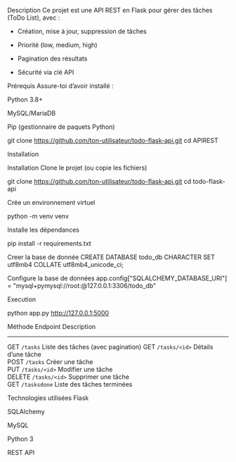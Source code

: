 Description
Ce projet est une API REST en Flask pour gérer des tâches (ToDo List), avec :

* Création, mise à jour, suppression de tâches

* Priorité (low, medium, high)

* Pagination des résultats

* Sécurité via clé API

Prérequis
Assure-toi d’avoir installé :

Python 3.8+

MySQL/MariaDB

Pip (gestionnaire de paquets Python)

git clone https://github.com/ton-utilisateur/todo-flask-api.git
cd APIREST

Installation

Installation
Clone le projet (ou copie les fichiers) 

git clone https://github.com/ton-utilisateur/todo-flask-api.git
cd todo-flask-api

Crée un environnement virtuel

python -m venv venv

Installe les dépendances 

pip install -r requirements.txt

Creer la base de donnée
CREATE DATABASE todo_db CHARACTER SET utf8mb4 COLLATE utf8mb4_unicode_ci;

Configure la base de données
app.config["SQLALCHEMY_DATABASE_URI"] = "mysql+pymysql://root:@127.0.0.1:3306/todo_db"


Execution

python app.py
http://127.0.0.1:5000


 Méthode  Endpoint       Description   
 *************************************                     
 GET      `/tasks`       Liste des tâches (avec pagination) 
 GET      `/tasks/<id>`  Détails d’une tâche                
 POST     `/tasks`       Créer une tâche                    
 PUT      `/tasks/<id>`  Modifier une tâche                 
 DELETE   `/tasks/<id>`  Supprimer une tâche                
 GET      `/tasksdone`   Liste des tâches terminées         

Technologies utilisées
Flask

SQLAlchemy

MySQL

Python 3

REST API
